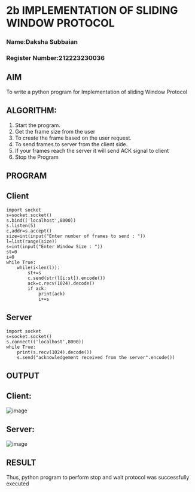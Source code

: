 # 2b IMPLEMENTATION OF SLIDING WINDOW PROTOCOL
### Name:Daksha Subbaian
### Register Number:212223230036
## AIM
To write a python program for Implementation of sliding Window Protocol
## ALGORITHM:
1. Start the program.
2. Get the frame size from the user
3. To create the frame based on the user request.
4. To send frames to server from the client side.
5. If your frames reach the server it will send ACK signal to client
6. Stop the Program
## PROGRAM
## Client
```
import socket
s=socket.socket()
s.bind(('localhost',8000))
s.listen(5)
c,addr=s.accept()
size=int(input("Enter number of frames to send : "))
l=list(range(size))
s=int(input("Enter Window Size : "))
st=0
i=0
while True:
    while(i<len(l)):
        st+=s
        c.send(str(l[i:st]).encode())
        ack=c.recv(1024).decode()
        if ack:
            print(ack)
            i+=s
```
## Server
```
import socket
s=socket.socket()
s.connect(('localhost',8000))
while True:
    print(s.recv(1024).decode())
    s.send("acknowledgement received from the server".encode())
```
## OUTPUT
## Client:
![image](https://github.com/user-attachments/assets/19f0b47d-1b27-4be9-a99f-b40a13dc7866)

## Server:
![image](https://github.com/user-attachments/assets/0c894bb8-cd75-40e1-af19-637dba766458)

## RESULT
Thus, python program to perform stop and wait protocol was successfully executed
